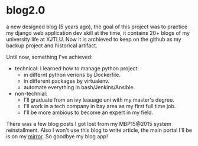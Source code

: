 # blog2.0
a new designed blog (5 years ago), the goal of this project was to practice my django web application dev skill at the time, it contains 20+ blogs of my university life at XJTLU. Now it is archieved to keep on the github as my backup project and historical artifact.

Until now, something I've achieved:

- technical: I learned how to manage python project:
  - in differnt python verions by Dockerfile.
  - in different packages by virtualenv.
  - automate everything in bash/Jenkins/Ansible.
- non-technial: 
  - I'll graduate from an ivy leauage uni with my master's degree.
  - I'll work in a tech company in bay area as my first full time job.
  - I'll be more ambious to become an expert in my field.
  
There was a few blog posts I got lost from my MBP15@2015 system reinstallment. Also I won't use this blog to write article, the main portal I'll be is on my [mirror](https://mirror.xyz/0x6419d00a7d2d3cBF54987edCa0B535625E23b6dE). So goodbye my blog app!
